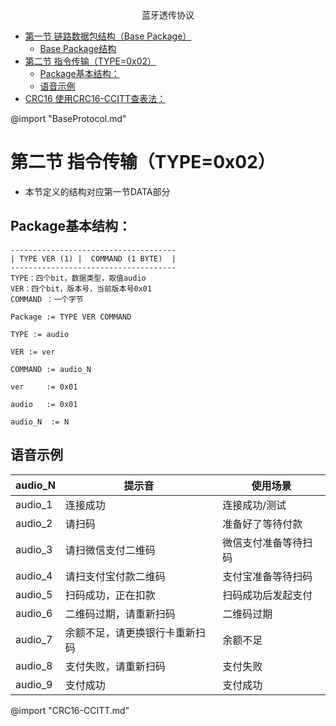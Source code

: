 
 <center> 蓝牙透传协议 </center >
<!-- toc orderedList:0 depthFrom:1 depthTo:6 -->

* [第一节 链路数据包结构（Base Package）](#第一节-链路数据包结构base-package)
  * [Base Package结构](#base-package结构)
* [第二节 指令传输（TYPE=0x02）](#第二节-指令传输type0x02)
  * [Package基本结构：](#package基本结构)
  * [语音示例](#语音示例)
* [CRC16 使用CRC16-CCITT查表法：](#crc16-使用crc16-ccitt查表法)

<!-- tocstop -->
@import "BaseProtocol.md"
# 第二节 指令传输（TYPE=0x02）
- 本节定义的结构对应第一节DATA部分
## Package基本结构：
```
-------------------------------------
| TYPE VER (1) |  COMMAND (1 BYTE)  |
-------------------------------------
TYPE：四个bit，数据类型，取值audio
VER：四个bit，版本号，当前版本号0x01
COMMAND ：一个字节
```
```
Package := TYPE VER COMMAND

TYPE := audio

VER := ver

COMMAND := audio_N

ver     := 0x01

audio   := 0x01

audio_N  := N

```
## 语音示例
| audio_N | 提示音 |  使用场景|
| ------ | ------ | ------ |
|audio_1|  连接成功 | 连接成功/测试|
|audio_2|请扫码 |准备好了等待付款|
|audio_3|请扫微信支付二维码 |微信支付准备等待扫码|
|audio_4| 请扫支付宝付款二维码|支付宝准备等待扫码|
|audio_5| 扫码成功，正在扣款|扫码成功后发起支付|
|audio_6| 二维码过期，请重新扫码|二维码过期|
|audio_7| 余额不足，请更换银行卡重新扫码|余额不足|
|audio_8| 支付失败，请重新扫码|支付失败|
|audio_9| 支付成功|支付成功|

@import "CRC16-CCITT.md"
